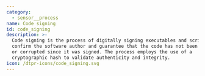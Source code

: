 ```yaml
---
category:
  - sensor__process
name: Code signing
id: code_signing
description: >-
  Code signing is the process of digitally signing executables and scripts to
  confirm the software author and guarantee that the code has not been altered
  or corrupted since it was signed. The process employs the use of a
  cryptographic hash to validate authenticity and integrity.
icon: /dtpr-icons/code_signing.svg
---
```


